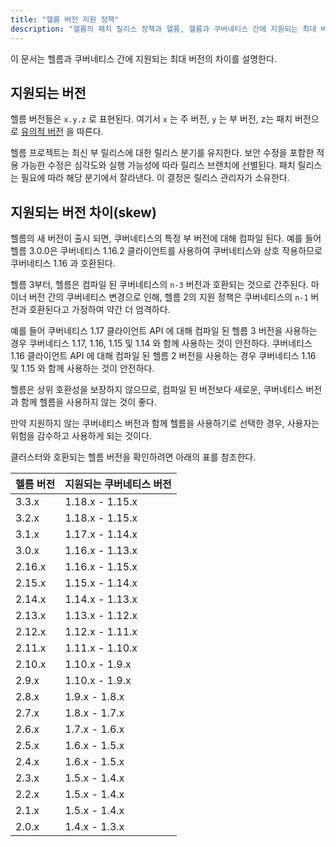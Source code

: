 ```yaml
---
title: "헬름 버전 지원 정책"
description: "헬름의 패치 릴리스 정책과 헬름, 헬름과 쿠버네티스 간에 지원되는 최대 버전 차이를 설명"
---
```


이 문서는 헬름과 쿠버네티스 간에 지원되는 최대 버전의 차이를
설명한다.

## 지원되는 버전

헬름 버전들은 `x.y.z` 로 표현된다. 여기서 `x` 는 주 버전, 
`y` 는 부 버전, z는 패치 버전으로 [유의적
버전](https://semver.org/spec/v2.0.0.html) 을 따른다.

헬름 프로젝트는 최신 부 릴리스에 대한 릴리스 분기를 유지한다.
보안 수정을 포함한 적용 가능한 수정은 심각도와 실행 가능성에 따라
릴리스 브랜치에 선별된다. 패치 릴리스는 필요에 따라 해당 분기에서 
잘라낸다. 이 결정은 릴리스 관리자가 소유한다.

## 지원되는 버전 차이(skew)

헬름의 새 버전이 출시 되면, 쿠버네티스의 특정 부 버전에 
대해 컴파일 된다. 예를 들어 헬름 3.0.0은 쿠버네티스 1.16.2 클라이언트를 사용하여 
쿠버네티스와 상호 작용하므로 쿠버네티스 1.16 과 호환된다.

헬름 3부터, 헬름은 컴파일 된 쿠버네티스의 `n-3` 버전과 호환되는 
것으로 간주된다. 마이너 버전 간의 쿠버네티스 변경으로 인해, 헬름 2의 
지원 정책은 쿠버네티스의 `n-1` 버전과 호환된다고 가정하여
약간 더 엄격하다.

예를 들어 쿠버네티스 1.17 클라이언트 API 에 대해 컴파일 
된 헬름 3 버전을 사용하는 경우 쿠버네티스 1.17, 1.16, 1.15 
및 1.14 와 함께 사용하는 것이 안전하다. 쿠버네티스 1.16 클라이언트 
API 에 대해 컴파일 된 헬름 2 버전을 사용하는 경우 
쿠버네티스 1.16 및 1.15 와 함께 사용하는 것이 안전하다.

헬름은 상위 호환성을 보장하지 않으므로, 컴파일 
된 버전보다 새로운, 쿠버네티스 버전과 함께 
헬름을 사용하지 않는 것이 좋다.

만약 지원하지 않는 쿠버네티스 버전과 함께 헬름을 사용하기로 선택한 경우, 
사용자는 위험을 감수하고 사용하게 되는 것이다.

클러스터와 호환되는 헬름 버전을 확인하려면 아래의 표를 
참조한다.

| 헬름 버전       | 지원되는 쿠버네티스 버전              |
|--------------|-------------------------------|
| 3.3.x        | 1.18.x - 1.15.x               |
| 3.2.x        | 1.18.x - 1.15.x               |
| 3.1.x        | 1.17.x - 1.14.x               |
| 3.0.x        | 1.16.x - 1.13.x               |
| 2.16.x       | 1.16.x - 1.15.x               |
| 2.15.x       | 1.15.x - 1.14.x               |
| 2.14.x       | 1.14.x - 1.13.x               |
| 2.13.x       | 1.13.x - 1.12.x               |
| 2.12.x       | 1.12.x - 1.11.x               |
| 2.11.x       | 1.11.x - 1.10.x               |
| 2.10.x       | 1.10.x - 1.9.x                |
| 2.9.x        | 1.10.x - 1.9.x                |
| 2.8.x        | 1.9.x - 1.8.x                 |
| 2.7.x        | 1.8.x - 1.7.x                 |
| 2.6.x        | 1.7.x - 1.6.x                 |
| 2.5.x        | 1.6.x - 1.5.x                 |
| 2.4.x        | 1.6.x - 1.5.x                 |
| 2.3.x        | 1.5.x - 1.4.x                 |
| 2.2.x        | 1.5.x - 1.4.x                 |
| 2.1.x        | 1.5.x - 1.4.x                 |
| 2.0.x        | 1.4.x - 1.3.x                 |
